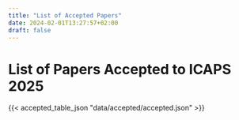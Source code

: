 ```yaml
---
title: "List of Accepted Papers"
date: 2024-02-01T13:27:57+02:00
draft: false
---
```


# List of Papers Accepted to ICAPS 2025


{{< accepted_table_json "data/accepted/accepted.json" >}}



